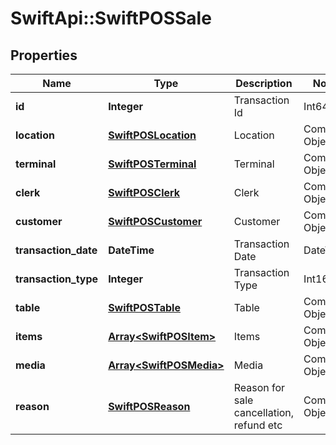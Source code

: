 # SwiftApi::SwiftPOSSale

## Properties
Name | Type | Description | Notes
------------ | ------------- | ------------- | -------------
**id** | **Integer** | Transaction Id | Int64. | 
**location** | [**SwiftPOSLocation**](SwiftPOSLocation.md) | Location | Complex Object. | 
**terminal** | [**SwiftPOSTerminal**](SwiftPOSTerminal.md) | Terminal | Complex Object. | 
**clerk** | [**SwiftPOSClerk**](SwiftPOSClerk.md) | Clerk | Complex Object. | 
**customer** | [**SwiftPOSCustomer**](SwiftPOSCustomer.md) | Customer | Complex Object. | 
**transaction_date** | **DateTime** | Transaction Date | DateTime. | 
**transaction_type** | **Integer** | Transaction Type | Int16. | 
**table** | [**SwiftPOSTable**](SwiftPOSTable.md) | Table | Complex Object. | 
**items** | [**Array&lt;SwiftPOSItem&gt;**](SwiftPOSItem.md) | Items | Complex Object. | 
**media** | [**Array&lt;SwiftPOSMedia&gt;**](SwiftPOSMedia.md) | Media | Complex Object. | 
**reason** | [**SwiftPOSReason**](SwiftPOSReason.md) | Reason for sale cancellation, refund etc | Complex Object. | 


